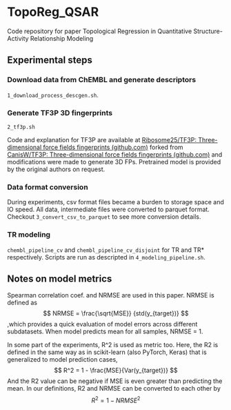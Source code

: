 # TopoReg_QSAR
Code repository for paper Topological Regression in Quantitative Structure-Activity Relationship Modeling





## Experimental steps

### Download data from ChEMBL and generate descriptors

`1_download_process_descgen.sh`. 

### Generate TF3P 3D fingerprints

`2_tf3p.sh`

Code and explanation for TF3P are available at [Ribosome25/TF3P: Three-dimensional force fields fingerprints (github.com)](https://github.com/Ribosome25/TF3P)   forked from [CanisW/TF3P: Three-dimensional force fields fingerprints (github.com)](https://github.com/CanisW/TF3P) and modifications were made to generate 3D FPs. Pretrained model is provided by the original authors on request. 

### Data format conversion

During experiments, csv format files became a burden to storage space and IO speed. All data, intermediate files were converted to parquet format. Checkout `3_convert_csv_to_parquet` to see more conversion details. 

### TR modeling

`chembl_pipeline_cv` and `chembl_pipeline_cv_disjoint` for TR and TR* respectively. Scripts are run as descripted in `4_modeling_pipeline.sh`. 



## Notes on model metrics

Spearman correlation coef. and NRMSE are used in this paper. NRMSE is defined as 
$$
NRMSE = \frac{\sqrt{MSE}} {std(y_{target})}
$$
,which provides a quick evaluation of model errors across different subdatasets. When model predicts mean for all samples, NRMSE = 1. 

In some part of the experiments, R^2 is used as metric too. Here, the R2 is defined in the same way as in scikit-learn (also PyTorch, Keras) that is generalized to model prediction cases, 
$$
R^2 = 1 - \frac{MSE}{Var(y_{target})}
$$
And the R2 value can be negative if MSE is even greater than predicting the mean. In our definitions, R2 and NRMSE can be converted to each other by 
$$
R^2 = 1 - NRMSE^2
$$
